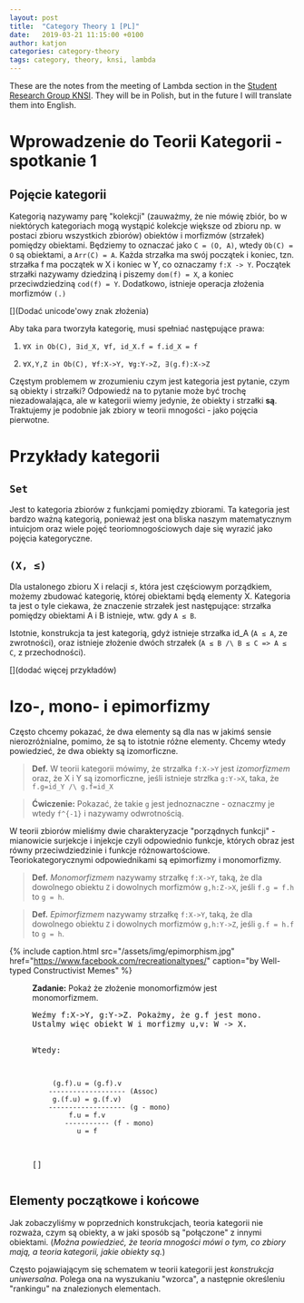 ```yaml
---
layout: post
title:  "Category Theory 1 [PL]"
date:   2019-03-21 11:15:00 +0100
author: katjon
categories: category-theory
tags: category, theory, knsi, lambda
---
```


These are the notes from the meeting of Lambda section in the [Student Research Group KNSI][knsi]. They will be in Polish, but in the future I will translate them into English.

[knsi]: https:/knsi-wppt.github.io


Wprowadzenie do Teorii Kategorii - spotkanie 1
===

Pojęcie kategorii
---

Kategorią nazywamy parę "kolekcji" (zauważmy, że nie mówię zbiór, bo w niektórych kategoriach mogą wystąpić kolekcje większe od zbioru np. w postaci zbioru wszystkich zbiorów) obiektów i morfizmów (strzałek) pomiędzy obiektami. Będziemy to oznaczać jako `C = (O, A)`, wtedy `Ob(C) = O` są obiektami, a `Arr(C) = A`. Każda strzałka ma swój początek i koniec, tzn. strzałka f ma początek w X i koniec w Y, co oznaczamy `f:X -> Y`. Początek strzałki nazywamy dziedziną i piszemy `dom(f) = X`, a koniec przeciwdziedziną `cod(f) = Y`. Dodatkowo, istnieje operacja złożenia morfizmów `(.)` 

[](Dodać unicode'owy znak złożenia)

Aby taka para tworzyła kategorię, musi spełniać następujące prawa:

1. `∀X in Ob(C), ∃id_X, ∀f, id_X.f = f.id_X = f`

2. `∀X,Y,Z in Ob(C), ∀f:X->Y, ∀g:Y->Z, ∃(g.f):X->Z`

Częstym problemem w zrozumieniu czym jest kategoria jest pytanie, czym są obiekty i strzałki? Odpowiedź na to pytanie może być trochę niezadowalająca, ale w kategorii wiemy jedynie, że obiekty i strzałki **są**. Traktujemy je podobnie jak zbiory w teorii mnogości - jako pojęcia pierwotne.

Przykłady kategorii
===

`Set`
---
Jest to kategoria zbiorów z funkcjami pomiędzy zbiorami. Ta kategoria jest bardzo ważną kategorią, ponieważ jest ona bliska naszym matematycznym intuicjom oraz wiele pojęć teoriomnogościowych daje się wyrazić jako pojęcia kategoryczne.

`(X, ≤)`
---
Dla ustalonego zbioru X i relacji ≤, która jest częściowym porządkiem, możemy zbudować kategorię, której obiektami będą elementy X. Kategoria ta jest o tyle ciekawa, że znaczenie strzałek jest następujące:
strzałka pomiędzy obiektami A i B istnieje, wtw. gdy `A ≤ B`.

Istotnie, konstrukcja ta jest kategorią, gdyż istnieje strzałka id_A (`A ≤ A`, ze zwrotności), oraz istnieje złożenie dwóch strzałek (`A ≤ B /\ B ≤ C => A ≤ C`, z przechodności).

<!-- <figure class="task">
Zadanie: Pokazać, że grupy z homomorfizmami grup tworzą kategorię (kategoria Grp).
</figure> -->

[](dodać więcej przykładów)

Izo-, mono- i epimorfizmy
===

Często chcemy pokazać, że dwa elementy są dla nas w jakimś sensie nierozróżnialne, pomimo, że są to istotnie różne elementy. Chcemy wtedy powiedzieć, że dwa obiekty są izomorficzne.

> **Def.** W teorii kategorii mówimy, że strzałka `f:X->Y` jest *izomorfizmem* oraz, że X i Y są izomorficzne, jeśli istnieje strzłka `g:Y->X`, taka, że  `f.g=id_Y /\ g.f=id_X`

> **Ćwiczenie:** Pokazać, że takie `g` jest jednoznaczne - oznaczmy je wtedy `f^{-1}` i nazywamy odwrotnością.

W teorii zbiorów mieliśmy dwie charakteryzacje "porządnych funkcji" - mianowicie surjekcje i injekcje czyli odpowiednio funkcje, których obraz jest równy przeciwdziedzinie i funkcje różnowartościowe. Teoriokategorycznymi odpowiednikami są epimorfizmy i monomorfizmy.

> **Def.** *Monomorfizmem* nazywamy strzałkę `f:X->Y`, taką, że dla dowolnego obiektu `Z` i dowolnych morfizmów `g,h:Z->X`, jeśli `f.g = f.h` to `g = h`.

> **Def.** *Epimorfizmem* nazywamy strzałkę `f:X->Y`, taką, że dla dowolnego obiektu `Z` i dowolnych morfizmów `g,h:Y->Z`, jeśli `g.f = h.f` to `g = h`.

{% include caption.html 
    src="/assets/img/epimorphism.jpg" 
    href="https://www.facebook.com/recreationaltypes/"
    caption="by Well-typed Constructivist Memes"
%}

<figure class="task">
<span><b>Zadanie:</b> Pokaż że złożenie monomorfizmów jest monomorfizmem.</span>
<pre>
Weźmy f:X->Y, g:Y->Z. Pokażmy, że g.f jest mono.
Ustalmy więc obiekt W i morfizmy u,v: W -> X.

Wtedy:

         (g.f).u = (g.f).v
        ------------------- (Assoc)
         g.(f.u) = g.(f.v) 
        ------------------- (g - mono)
             f.u = f.v 
            ----------- (f - mono)
               u = f
[]
</pre>
</figure>

Elementy początkowe i końcowe 
---

Jak zobaczyliśmy w poprzednich konstrukcjach, teoria kategorii nie rozważa, czym są obiekty, a w jaki sposób są "połączone" z innymi obiektami. (*Można powiedzieć, że teoria mnogości mówi o tym, co zbiory mają, a teoria kategorii, jakie obiekty są.*)

Często pojawiającym się schematem w teorii kategorii jest *konstrukcja uniwersalna*. Polega ona na wyszukaniu "wzorca", a następnie określeniu "rankingu" na znalezionych elementach.



